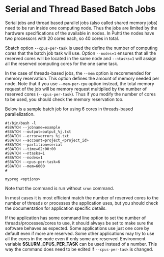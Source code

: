 # Serial and Thread Based Batch Jobs
Serial jobs and thread based parallel jobs (also called shared memory jobs) need to be run inside one computing node. Thus the jobs are limited by the hardware specifications of the available in nodes. In Puhti the nodes have two processors with 20 cores each, so 40 cores in total.

Sbatch option `--cpus-per-task` is used the define the number of computing cores that the batch job task will use. Option `--nodes=1` ensures that all the reserved cores will be located in the same node and `--ntasks=1` will assign all the reserved computing cores for the one same task.

In the case of threads-based jobs, the `--mem` option is recommended for memory reservation. This option defines the amount of memory needed per node. Note that if you use `--mem-per-cpu` option instead, the total memory request of the job will be memory request multiplied by the number of reserved cores (`--cpus-per-task`). Thus if you modify the number of cores to be used, you should check the memory reservation too.

Below is a sample batch job for using 6 cores in threads-based parallelization.

```
#!/bin/bash -l
#SBATCH --jobname=example
#SBATCH --output=output_%j.txt
#SBATCH --error=errors_%j.txt
#SBATCH --account=project_<project_id>
#SBATCH --partition=serial
#SBATCH --time=02:00:00
#SBATCH --ntasks=1
#SBATCH --nodes=1
#SBATCH --cpus-per-task=6
#SBATCH --mem=6000
#

myprog <options>

```
Note that the command is run without `srun` command.

In most cases it is most efficient match the number of reserved cores to the number of threads or processes the application uses, but you should check the documentation for application specific details.

If the application has some command line option to set the number of threads/processes/cores to use, it should always be set to make sure the software behaves as expected. Some applications use just one core by default even if more are reserved. Some other applications may try to use all the cores in the node even if only some are reserved. Environment variable __$SLURM_CPUS_PER_TASK__ can be used instead of a number. This way the command does need to be edited if `--cpus-per-task` is changed.